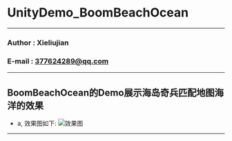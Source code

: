 # UnityDemo_BoomBeachOcean

****
### Author : Xieliujian
### E-mail : 377624289@qq.com
****

<h2 id="Demo1">BoomBeachOcean的Demo展示海岛奇兵匹配地图海洋的效果</h2>

* a, 效果图如下:
![效果图](https://github.com/xieliujian/UnityDemo_BoomBeachOcean/blob/master/Snapshot/BoomBeachOcean/Ocean.png)
****